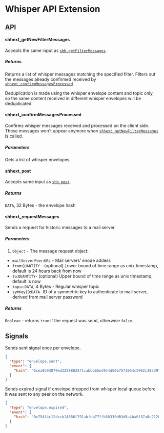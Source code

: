 Whisper API Extension
=====================

API
---


#### shhext_getNewFilterMessages

Accepts the same input as [`shh_getFilterMessages`](https://github.com/ethereum/wiki/wiki/JSON-RPC#shh_getFilterChanges).

##### Returns

Returns a list of whisper messages matching the specified filter. Filters out
the messages already confirmed received by [`shhext_confirmMessagesProcessed`](#shhextconfirmmessagesprocessed)

Deduplication is made using the whisper envelope content and topic only, so the
same content received in different whisper envelopes will be deduplicated.


#### shhext_confirmMessagesProcessed

Confirms whisper messages received and processed on the client side. These
messages won't appear anymore when [`shhext_getNewFilterMessages`](#shhextgetnewfiltermessages) 
is called.

##### Parameters

Gets a list of whisper envelopes.


#### shhext_post

Accepts same input as [`shh_post`](https://github.com/ethereum/wiki/wiki/JSON-RPC#shh_post).

##### Returns

`DATA`, 32 Bytes - the envelope hash

#### shhext_requestMessages

Sends a request for historic messages to a mail server.

##### Parameters

1. `Object` - The message request object:

- `mailServerPeer`:`URL` - Mail servers' enode addess
- `from`:`QUANTITY` - (optional) Lower bound of time range as unix timestamp, default is 24 hours back from now
- `to`:`QUANTITY`- (optional) Upper bound of time range as unix timestamp, default is now
- `topic`:`DATA`, 4 Bytes - Regular whisper topic
- `symKeyID`:`DATA`- ID of a symmetric key to authenticate to mail server, derived from mail server password

##### Returns

`Boolean` - returns `true` if the request was send, otherwise `false`.

Signals
-------

Sends sent signal once per envelope.

```json
{
  "type": "envelope.sent",
  "event": {
    "hash": "0xea0b93079ed32588628f1cabbbb5ed9e4d50b7571064c2962c3853972db67790"
  }
}
```

Sends expired signal if envelope dropped from whisper local queue before it was
sent to any peer on the network.

```json
{
  "type": "envelope.expired",
  "event": {
    "hash": "0x754f4c12dccb14886f791abfeb77ffb86330d03d5a4ba6f37a8c21281988b69e"
  }
}
```
